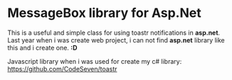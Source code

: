 # MessageBox library for Asp.Net

This is a useful and simple class for using toastr notifications in **asp.net**. Last year when i was create web project, i can not find **asp.net** library like this and i create one. **:D**

Javascript library when i was used for create my c# library:
https://github.com/CodeSeven/toastr
